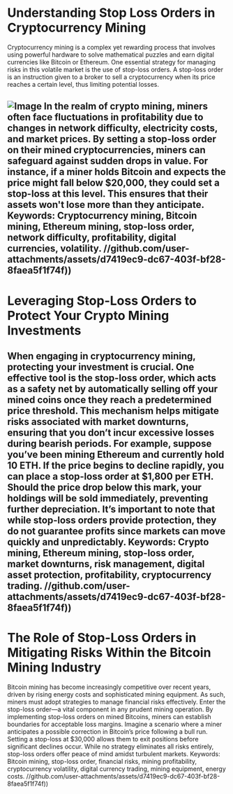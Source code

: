 # Understanding Stop Loss Orders in Cryptocurrency Mining
Cryptocurrency mining is a complex yet rewarding process that involves using powerful hardware to solve mathematical puzzles and earn digital currencies like Bitcoin or Ethereum. One essential strategy for managing risks in this volatile market is the use of stop-loss orders. A stop-loss order is an instruction given to a broker to sell a cryptocurrency when its price reaches a certain level, thus limiting potential losses.

![Image](https://github.com/user-attachments/assets/d7419ec9-dc67-403f-bf28-8faea5f1f74f)
In the realm of crypto mining, miners often face fluctuations in profitability due to changes in network difficulty, electricity costs, and market prices. By setting a stop-loss order on their mined cryptocurrencies, miners can safeguard against sudden drops in value. For instance, if a miner holds Bitcoin and expects the price might fall below $20,000, they could set a stop-loss at this level. This ensures that their assets won't lose more than they anticipate.
Keywords: Cryptocurrency mining, Bitcoin mining, Ethereum mining, stop-loss order, network difficulty, profitability, digital currencies, volatility.
 //github.com/user-attachments/assets/d7419ec9-dc67-403f-bf28-8faea5f1f74f))
---
# Leveraging Stop-Loss Orders to Protect Your Crypto Mining Investments
When engaging in cryptocurrency mining, protecting your investment is crucial. One effective tool is the stop-loss order, which acts as a safety net by automatically selling off your mined coins once they reach a predetermined price threshold. This mechanism helps mitigate risks associated with market downturns, ensuring that you don’t incur excessive losses during bearish periods.
For example, suppose you’ve been mining Ethereum and currently hold 10 ETH. If the price begins to decline rapidly, you can place a stop-loss order at $1,800 per ETH. Should the price drop below this mark, your holdings will be sold immediately, preventing further depreciation. It’s important to note that while stop-loss orders provide protection, they do not guarantee profits since markets can move quickly and unpredictably.
Keywords: Crypto mining, Ethereum mining, stop-loss order, market downturns, risk management, digital asset protection, profitability, cryptocurrency trading.
 //github.com/user-attachments/assets/d7419ec9-dc67-403f-bf28-8faea5f1f74f))
---
# The Role of Stop-Loss Orders in Mitigating Risks Within the Bitcoin Mining Industry
Bitcoin mining has become increasingly competitive over recent years, driven by rising energy costs and sophisticated mining equipment. As such, miners must adopt strategies to manage financial risks effectively. Enter the stop-loss order—a vital component in any prudent mining operation. 
By implementing stop-loss orders on mined Bitcoins, miners can establish boundaries for acceptable loss margins. Imagine a scenario where a miner anticipates a possible correction in Bitcoin’s price following a bull run. Setting a stop-loss at $30,000 allows them to exit positions before significant declines occur. While no strategy eliminates all risks entirely, stop-loss orders offer peace of mind amidst turbulent markets.
Keywords: Bitcoin mining, stop-loss order, financial risks, mining profitability, cryptocurrency volatility, digital currency trading, mining equipment, energy costs.
 //github.com/user-attachments/assets/d7419ec9-dc67-403f-bf28-8faea5f1f74f))

